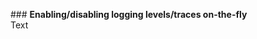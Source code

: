 ###<question> **Enabling/disabling logging levels/traces on-the-fly**</question></br>
<solution>
Text
</solution>